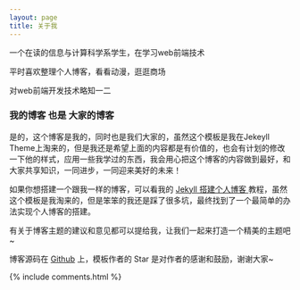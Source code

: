 ```yaml
---
layout: page
title: 关于我 
---
```


一个在读的信息与计算科学系学生，在学习web前端技术
<p>
平时喜欢整理个人博客，看看动漫，逛逛商场
<p>
对web前端开发技术略知一二

<p>

<h3> 我的博客 也是 大家的博客 </h3>  

<p>

是的，这个博客是我的，同时也是我们大家的，虽然这个模板是我在Jekeyll Theme上淘来的，但是我还是希望上面的内容都是有价值的，也会有计划的修改一下他的样式，应用一些我学过的东西，我会用心把这个博客的内容做到最好，和大家共享知识，一同进步，一同迎来美好的未来！

<p>

如果你想搭建一个跟我一样的博客，可以看我的 
<a href="/2016/10/jekyll_tutorials1/"> Jekyll 搭建个人博客 </a>
教程，虽然这个模板是我淘来的，但是笨笨的我还是踩了很多坑，最终找到了一个最简单的办法实现个人博客的搭建。

<p>

有关于博客主题的建议和意见都可以提给我，让我们一起来打造一个精美的主题吧~ 

<p> 

博客源码在 <a target="_blank" href='https://github.com/leopardpan/leopardpan.github.io/'>Github</a> 上，模板作者的 Star 是对作者的感谢和鼓励，谢谢大家~

<p> 

<p> 

<p> 


{% include comments.html %}

